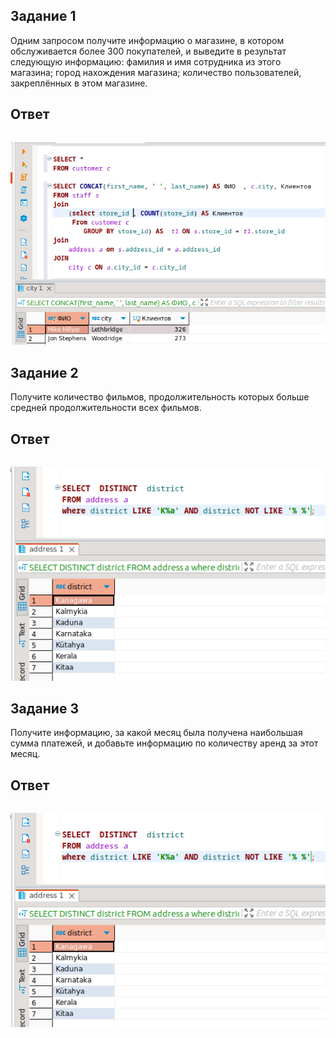 ## Задание 1
Одним запросом получите информацию о магазине, в котором обслуживается более 300 покупателей, и выведите в результат следующую информацию:
фамилия и имя сотрудника из этого магазина;
город нахождения магазина;
количество пользователей, закреплённых в этом магазине.

## Ответ
```SQL

```

![скрин](https://github.com/MalovAleksey/DZ/blob/main/MySQL/2024-01-24_12-41-38.png)

## Задание 2
Получите количество фильмов, продолжительность которых больше средней продолжительности всех фильмов.


## Ответ

```SQL

```

![скрин](https://github.com/MalovAleksey/DZ/blob/main/MySQL/2024-01-16_11-00-09.png)

## Задание 3
Получите информацию, за какой месяц была получена наибольшая сумма платежей, и добавьте информацию по количеству аренд за этот месяц.

## Ответ

```SQL

```

![скрин](https://github.com/MalovAleksey/DZ/blob/main/MySQL/2024-01-16_11-00-09.png)
